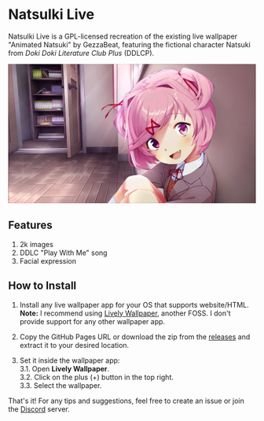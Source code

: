 # Natsulki Live

Natsulki Live is a GPL-licensed recreation of the existing live wallpaper "Animated Natsuki" by GezzaBeat, featuring the fictional character Natsuki from *Doki Doki Literature Club Plus* (DDLCP).

![Natsulki Live Preview](./public/Natsuki.webp)

## Features
1. 2k images
2. DDLC "Play With Me" song
3. Facial expression

## How to Install

1. Install any live wallpaper app for your OS that supports website/HTML.  
   **Note:** I recommend using [Lively Wallpaper](https://github.com/rocksdanister/lively), another FOSS. I don't provide support for any other wallpaper app.
   
2. Copy the GitHub Pages URL or download the zip from the [releases](./releases) and extract it to your desired location.

3. Set it inside the wallpaper app:  
   3.1. Open **Lively Wallpaper**.  
   3.2. Click on the plus (+) button in the top right.  
   3.3. Select the wallpaper.

That's it! For any tips and suggestions, feel free to create an issue or join the [Discord](https://discord.gg/YykdmCjzmQ) server.
